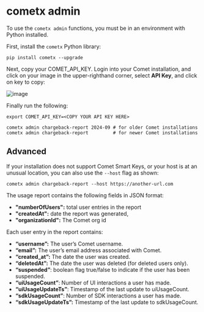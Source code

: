 # cometx admin

To use the `cometx admin` functions, you must be in an environment with Python installed.

First, install the `cometx` Python library:

```shell
pip install cometx --upgrade
```

Next, copy your COMET_API_KEY. Login into your Comet installation, and click on your image in the upper-righthand corner, select **API Key**, and click on key to copy:

![image](https://github.com/user-attachments/assets/25d8f65b-974c-41d3-8709-4a63072d54a6)

Finally run the following:

```shell
export COMET_API_KEY=<COPY YOUR API KEY HERE>

cometx admin chargeback-report 2024-09 # for older Comet installations
cometx admin chargeback-report         # for newer Comet installations
```

## Advanced

If your installation does not support Comet Smart Keys, or your host is at an unusual location, you can also use the `--host` flag as shown:

```shell
cometx admin chargeback-report --host https://another-url.com
```
The usage report contains the following fields in JSON format:

- **"numberOfUsers":** total user entries in the report
- **"createdAt":** date the report was generated,
- **"organizationId":** The Comet org id

Each user entry in the report contains:

- **“username”:** The user’s Comet username.
- **“email”:** The user’s email address associated with Comet.
- **“created_at”:** The date the user was created.
- **“deletedAt”:** The date the user was deleted (for deleted users only).
- **“suspended”**: boolean flag true/false to indicate if the user has been suspended.
- **“uiUsageCount”**: Number of UI interactions a user has made.
- **“uiUsageUpdateTs”**: Timestamp of the last update to uiUsageCount.
- **“sdkUsageCount”**: Number of SDK interactions a user has made.
- **“sdkUsageUpdateTs”:** Timestamp of the last update to sdkUsageCount.
